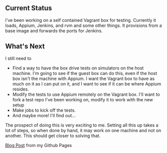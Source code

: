 ## Current Status
I've been working on a self contained Vagrant box for testing. Currently it loads, Appium, Jenkins, and rvm and some other things. It provisions from a base image and forwards the ports for Jenkins.

## What's Next
I still need to
- Find a way to have the box drive tests on simulators on the host machine. I'm going to see if the guest box can do this, even if the host box isn't the machine with Appium. I want the Vagrant box to have as much on it as I can put on it, and I want to see if it can be where Appium resides.
- Modify the tests to use Appium remotely on the Vagrant box. I'll want to fork a test repo I've been working on, modify it to work with the new setup
- Make jobs to kick off the tests.
- And maybe more! I'll find out...

The prospect of doing this is very exciting to me. Setting all this up takes a lot of steps, so when done by hand, it may work on one machine and not on another. This should get closer to solving that.

[Blog Post](http://dbwest.github.io/blog/2013/10/08/moving-towards-a-complete-testing-environment-in-a-box/) from my Github Pages
